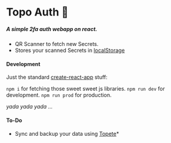 # Topo Auth 🦦

##### A simple 2fa auth webapp on react.

* QR Scanner to fetch new Secrets.
* Stores your scanned Secrets in [localStorage](https://www.w3schools.com/jsref/prop_win_localstorage.asp)

#### Development

Just the standard [create-react-app](https://create-react-app.dev/) stuff:

`npm i` for fetching those sweet sweet js libraries.
`npm run dev` for development.
`npm run prod` for production.

*yada yada yada ...*


#### To-Do

* Sync and backup your data using [Topete](https://github.com/jelohe/topete)*

